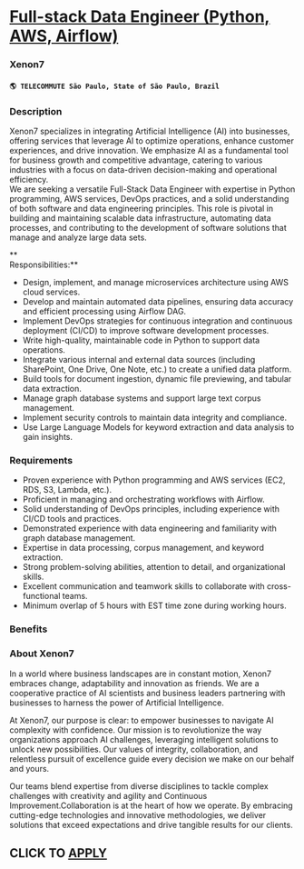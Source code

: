# [Full-stack Data Engineer (Python, AWS, Airflow)](https://www.remotewlb.com/apply/full-stack-data-engineer-python-aws-airflow-89967)  
### Xenon7  
#### `🌎 TELECOMMUTE São Paulo, State of São Paulo, Brazil`  

### **Description**

Xenon7 specializes in integrating Artificial Intelligence (AI) into businesses, offering services that leverage AI to optimize operations, enhance customer experiences, and drive innovation. We emphasize AI as a fundamental tool for business growth and competitive advantage, catering to various industries with a focus on data-driven decision-making and operational efficiency.  
We are seeking a versatile Full-Stack Data Engineer with expertise in Python programming, AWS services, DevOps practices, and a solid understanding of both software and data engineering principles. This role is pivotal in building and maintaining scalable data infrastructure, automating data processes, and contributing to the development of software solutions that manage and analyze large data sets.

 **  
Responsibilities:**

  * Design, implement, and manage microservices architecture using AWS cloud services.
  * Develop and maintain automated data pipelines, ensuring data accuracy and efficient processing using Airflow DAG.
  * Implement DevOps strategies for continuous integration and continuous deployment (CI/CD) to improve software development processes.
  * Write high-quality, maintainable code in Python to support data operations.
  * Integrate various internal and external data sources (including SharePoint, One Drive, One Note, etc.) to create a unified data platform.
  * Build tools for document ingestion, dynamic file previewing, and tabular data extraction.
  * Manage graph database systems and support large text corpus management.
  * Implement security controls to maintain data integrity and compliance.
  * Use Large Language Models for keyword extraction and data analysis to gain insights.

### **Requirements**

  * Proven experience with Python programming and AWS services (EC2, RDS, S3, Lambda, etc.).
  * Proficient in managing and orchestrating workflows with Airflow.
  * Solid understanding of DevOps principles, including experience with CI/CD tools and practices.
  * Demonstrated experience with data engineering and familiarity with graph database management.
  * Expertise in data processing, corpus management, and keyword extraction.
  * Strong problem-solving abilities, attention to detail, and organizational skills.
  * Excellent communication and teamwork skills to collaborate with cross-functional teams.
  * Minimum overlap of 5 hours with EST time zone during working hours.

### **Benefits**

###  **About Xenon7**

In a world where business landscapes are in constant motion, Xenon7 embraces change, adaptability and innovation as friends. We are a cooperative practice of AI scientists and business leaders partnering with businesses to harness the power of Artificial Intelligence.

At Xenon7, our purpose is clear: to empower businesses to navigate AI complexity with confidence. Our mission is to revolutionize the way organizations approach AI challenges, leveraging intelligent solutions to unlock new possibilities. Our values of integrity, collaboration, and relentless pursuit of excellence guide every decision we make on our behalf and yours.

Our teams blend expertise from diverse disciplines to tackle complex challenges with creativity and agility and Continuous Improvement.Collaboration is at the heart of how we operate. By embracing cutting-edge technologies and innovative methodologies, we deliver solutions that exceed expectations and drive tangible results for our clients.

  
## CLICK TO [APPLY](https://www.remotewlb.com/apply/full-stack-data-engineer-python-aws-airflow-89967)

